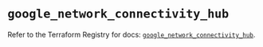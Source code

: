 # `google_network_connectivity_hub`

Refer to the Terraform Registry for docs: [`google_network_connectivity_hub`](https://registry.terraform.io/providers/hashicorp/google/6.39.0/docs/resources/network_connectivity_hub).
